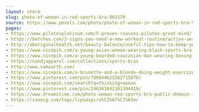 ```yaml
---
layout: stock
slug: photo-of-woman-in-red-sports-bra-903170
source: https://www.pexels.com/photo/photo-of-woman-in-red-sports-bra-903170/
pages:
- https://www.pilatesplatinum.com/5-proven-reasons-pilates-great-mind/
- https://betches.com/3-signs-you-need-a-new-workout-routine/active-aerobics-beauty-903170/
- http://aboriginalhealth.net/beauty-balance/useful-tips-how-to-keep-your-chest-firm/
- https://www.nicepik.com/a-young-asian-woman-wearing-black-sports-bra-in-the-gym-20-25-year-old-aerobic-athlete-athletic-free-photo-1344675
- https://www.nicepik.com/a-young-bearded-caucasian-man-wearing-boxing-gloves-20-25-year-old-adult-fit-indoors-portrait-free-photo-1346088
- https://nandjapparel.com/collections/sports-bras
- http://www.vamaarth.com/
- https://www.nicepik.com/a-brunette-and-a-blonde-doing-weight-exercize-in-front-of-gym-wall-mirrors-with-dumbbells-20-25-year-old-free-photo-1346163
- https://www.pinterest.com/pin/796644621562715870/
- https://www.nicepik.com/search?q=thinking+woman
- https://www.pinterest.com/pin/246361042101304419/
- https://www.dreamstime.com/photo-woman-red-sports-bra-public-domain-image-free-113036005
- https://saveig.com/tags/lipoaspira%C3%A7%C3%A3o/
---
```

